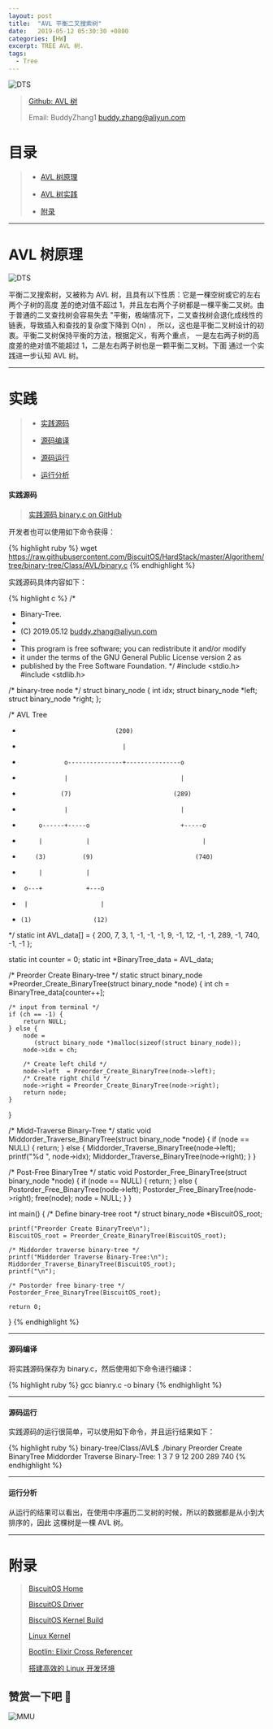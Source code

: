 ```yaml
---
layout: post
title:  "AVL 平衡二叉搜索树"
date:   2019-05-12 05:30:30 +0800
categories: [HW]
excerpt: TREE AVL 树.
tags:
  - Tree
---
```


![DTS](/assets/PDB/BiscuitOS/kernel/IND00000T.jpg)

> [Github: AVL 树](https://github.com/BiscuitOS/HardStack/tree/master/Algorithem/tree/binary-tree/Class/AVL)
>
> Email: BuddyZhang1 <buddy.zhang@aliyun.com>


# 目录

> - [AVL 树原理](#原理)
>
> - [AVL 树实践](#实践)
>
> - [附录](#附录)

-----------------------------------

# <span id="原理">AVL 树原理</span>

![DTS](/assets/PDB/BiscuitOS/boot/BOOT000074.png)

平衡二叉搜索树，又被称为 AVL 树，且具有以下性质：它是一棵空树或它的左右两个子树的高度
差的绝对值不超过 1，并且左右两个子树都是一棵平衡二叉树。由于普通的二叉查找树会容易失去
"平衡，极端情况下，二叉查找树会退化成线性的链表，导致插入和查找的复杂度下降到 O(n) ，
所以，这也是平衡二叉树设计的初衷。平衡二叉树保持平衡的方法，根据定义，有两个重点，
一是左右两子树的高度差的绝对值不能超过 1，二是左右两子树也是一颗平衡二叉树。下面
通过一个实践进一步认知 AVL 树。

--------------------------------------------------

# <span id="实践">实践</span>

> - [实践源码](#实践源码)
>
> - [源码编译](#源码编译)
>
> - [源码运行](#源码运行)
>
> - [运行分析](#运行分析)

#### <span id="实践源码">实践源码</span>

> [实践源码 binary.c on GitHub](https://github.com/BiscuitOS/HardStack/blob/master/Algorithem/tree/binary-tree/Class/AVL/binary.c)

开发者也可以使用如下命令获得：

{% highlight ruby %}
wget https://raw.githubusercontent.com/BiscuitOS/HardStack/master/Algorithem/tree/binary-tree/Class/AVL/binary.c
{% endhighlight %}

实践源码具体内容如下：

{% highlight c %}
/*
 * Binary-Tree.
 *
 * (C) 2019.05.12 <buddy.zhang@aliyun.com>
 *
 * This program is free software; you can redistribute it and/or modify
 * it under the terms of the GNU General Public License version 2 as
 * published by the Free Software Foundation.
 */
#include <stdio.h>
#include <stdlib.h>

/* binary-tree node */
struct binary_node {
	int idx;
	struct binary_node *left;
	struct binary_node *right;
};

/* AVL Tree
 *                               (200)
 *                                 |
 *                 o---------------+---------------o
 *                 |                               |
 *                (7)                            (289)
 *                 |                               |
 *          o------+-----o                         +-----o
 *          |            |                               |
 *         (3)          (9)                            (740)
 *          |            |
 *      o---+            +---o
 *      |                    |
 *     (1)                 (12)
 */
static int AVL_data[] = {
                                  200, 7, 3, 1, -1, -1, -1, 9, -1,
                                  12, -1, -1, 289, -1, 740, -1, -1 };

static int counter = 0;
static int *BinaryTree_data = AVL_data;

/* Preorder Create Binary-tree */
static struct binary_node *Preorder_Create_BinaryTree(struct binary_node *node)
{
	int ch = BinaryTree_data[counter++];

	/* input from terminal */
	if (ch == -1) {
		return NULL;
	} else {
		node =
		   (struct binary_node *)malloc(sizeof(struct binary_node));
		node->idx = ch;

		/* Create left child */
		node->left  = Preorder_Create_BinaryTree(node->left);
		/* Create right child */
		node->right = Preorder_Create_BinaryTree(node->right);
		return node;
	}
}

/* Midd-Traverse Binary-Tree */
static void Middorder_Traverse_BinaryTree(struct binary_node *node)
{
	if (node == NULL) {
		return;
	} else {
		Middorder_Traverse_BinaryTree(node->left);
		printf("%d ", node->idx);
		Middorder_Traverse_BinaryTree(node->right);
	}
}

/* Post-Free BinaryTree */
static void Postorder_Free_BinaryTree(struct binary_node *node)
{
	if (node == NULL) {
		return;
	} else {
		Postorder_Free_BinaryTree(node->left);
		Postorder_Free_BinaryTree(node->right);
		free(node);
		node = NULL;
	}
}

int main()
{
	/* Define binary-tree root */
	struct binary_node *BiscuitOS_root;

	printf("Preorder Create BinaryTree\n");
	BiscuitOS_root = Preorder_Create_BinaryTree(BiscuitOS_root);

	/* Middorder traverse binary-tree */
	printf("Middorder Traverse Binary-Tree:\n");
	Middorder_Traverse_BinaryTree(BiscuitOS_root);
	printf("\n");

	/* Postorder free binary-tree */
	Postorder_Free_BinaryTree(BiscuitOS_root);

	return 0;
}
{% endhighlight %}

--------------------------------------

#### <span id="源码编译">源码编译</span>

将实践源码保存为 binary.c，然后使用如下命令进行编译：

{% highlight ruby %}
gcc bianry.c -o binary
{% endhighlight %}

--------------------------------------

#### <span id="源码运行">源码运行</span>

实践源码的运行很简单，可以使用如下命令，并且运行结果如下：

{% highlight ruby %}
binary-tree/Class/AVL$ ./binary
Preorder Create BinaryTree
Middorder Traverse Binary-Tree:
1 3 7 9 12 200 289 740
{% endhighlight %}

--------------------------------------

#### <span id="运行分析">运行分析</span>

从运行的结果可以看出，在使用中序遍历二叉树的时候，所以的数据都是从小到大排序的，因此
这棵树是一棵 AVL 树。

-----------------------------------------------

# <span id="附录">附录</span>

> [BiscuitOS Home](https://biscuitos.github.io/)
>
> [BiscuitOS Driver](/blog/BiscuitOS_Catalogue/)
>
> [BiscuitOS Kernel Build](/blog/Kernel_Build/)
>
> [Linux Kernel](https://www.kernel.org/)
>
> [Bootlin: Elixir Cross Referencer](https://elixir.bootlin.com/linux/latest/source)
>
> [搭建高效的 Linux 开发环境](/blog/Linux-debug-tools/)

## 赞赏一下吧 🙂

![MMU](/assets/PDB/BiscuitOS/kernel/HAB000036.jpg)
